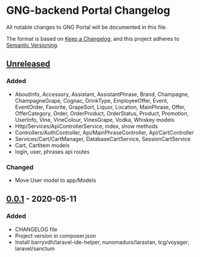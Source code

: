 # GNG-backend Portal Changelog
All notable changes to GNG Portal will be documented in this file. 

The format is based on [Keep a Changelog](https://keepachangelog.com/en/1.0.0/),
and this project adheres to [Semantic Versioning](https://semver.org/spec/v2.0.0.html).

## [Unreleased]
### Added
- AboutInfo, Accessory, Assistant, AssistantPhrase, Brand, Champagne, ChampagneGrape, Cognac, DrinkType, 
EmployeeOffer, Event, EventOrder, Favorite, GrapeSort, Liquor, Location, MainPhrase, Offer, OfferCategory, Order, 
OrderProduct, OrderStatus, Product, Promotion, UserInfo, Vine, VineColour, VinesGrape, Vodka, Whiskey models
- Http/Services/ApiControllerService, index, show methods
- Controllers/AuthController, Api/MainPhraseController, Api/CartController
- Services/Cart/CartManager, DatabaseCartService, SessionCartService
- Cart, CartItem models
- login, user, phrases api routes

### Changed
- Move User model to app/Models

## [0.0.1] - 2020-05-11
### Added
- CHANGELOG file
- Project version in composer.json
- Install barryvdh/laravel-ide-helper, nunomaduro/larastan, tcg/voyager, laravel/sanctum

<!-- Linked versions -->
[Unreleased]: https://github.com/NikulinIlya/gng-backend/compare/0.0.1...HEAD
[0.0.1]: https://github.com/NikulinIlya/gng-backend/releases/tag/0.0.1
